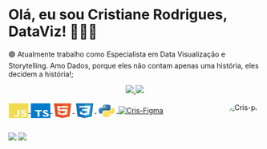 # Olá, eu sou Cristiane Rodrigues, DataViz! 🚀🚀🚀

 🟣 Atualmente trabalho como Especialista em Data Visualização e Storytelling. Amo Dados, porque eles não contam apenas uma história, eles decidem a história!;
<div align="center">
  <a href="https://github.com/crodsil">
  <img height="180em" src="https://github-readme-stats.vercel.app/api?username=crodsil&show_icons=true&theme=dracula&include_all_commits=true&count_private=true"/>
  <img height="180em" src="https://github-readme-stats.vercel.app/api/top-langs/?username=crodsil&layout=compact&langs_count=7&theme=dracula"/>
</div>

<div style="display: inline_block"><br>
  <img align="center" alt="Cris-Js" height="30" width="40" src="https://raw.githubusercontent.com/devicons/devicon/master/icons/javascript/javascript-plain.svg">
  <img align="center" alt="Cris-Ts" height="30" width="40" src="https://raw.githubusercontent.com/devicons/devicon/master/icons/typescript/typescript-plain.svg">
  <img align="center" alt="Cris-HTML" height="30" width="40" src="https://raw.githubusercontent.com/devicons/devicon/master/icons/html5/html5-original.svg">
  <img align="center" alt="Cris-CSS" height="30" width="40" src="https://raw.githubusercontent.com/devicons/devicon/master/icons/css3/css3-original.svg">
  <img align="center" alt="Cris-Python" height="30" width="40" src="https://raw.githubusercontent.com/devicons/devicon/master/icons/python/python-original.svg">
  <img align="center" alt="Cris-Figma" height="30" width="40" src="https://cdn.jsdelivr.net/gh/devicons/devicon/icons/figma/figma-original.svg">
  <img align="right" alt="Cris-pic" height="150" style="border-radius:50px;" src="https://images-ext-2.discordapp.net/external/LyJnlgfTXnr4E569n9ruV20ltah5cwJVW0PuZr3gyuA/https/picrew.me/shareImg/org/202208/700620_GD0g4LzX.png?width=449&height=449">
</div>
  
  ##
 
<div> 
  <a href = "mailto:cristiane.rodriguesdasilva@gmail.com"><img src="https://img.shields.io/badge/-Gmail-%23333?style=for-the-badge&logo=gmail&logoColor=white" target="_blank"></a>
  <a href="https://www.linkedin.com/in/cristiane-rodrigues-da-silva-856bab43" target="_blank"><img src="https://img.shields.io/badge/-LinkedIn-%230077B5?style=for-the-badge&logo=linkedin&logoColor=white" target="_blank"></a> 
 
  
</div>

	
